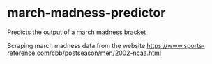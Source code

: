 # march-madness-predictor
Predicts the output of a march madness bracket

Scraping march madness data from the website https://www.sports-reference.com/cbb/postseason/men/2002-ncaa.html
